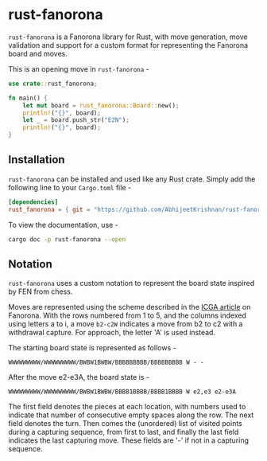 # rust-fanorona

`rust-fanorona` is a Fanorona library for Rust, with move generation, move validation and support for a custom format for representing the Fanorona board and moves.

This is an opening move in `rust-fanorona` -

```rust
use crate::rust_fanorona;

fn main() {
    let mut board = rust_fanorona::Board::new();
    println!("{}", board);
    let _ = board.push_str("E2N");
    println!("{}", board);
}
```

## Installation

`rust-fanorona` can be installed and used like any Rust crate. Simply add the following line to your `Cargo.toml` file -

```toml
[dependencies]
rust_fanorona = { git = "https://github.com/AbhijeetKrishnan/rust-fanorona.git", branch = "main" }
```

To view the documentation, use -

```bash
cargo doc -p rust-fanorona --open
```

## Notation

`rust-fanorona` uses a custom notation to represent the board state inspired by FEN from chess.

Moves are represented using the scheme described in the [ICGA article](https://icga.org/icga/games/Fanorona/#_Rules_of_Fanorona) on Fanorona. With the rows numbered from 1 to 5, and the columns indexed using letters a to i, a move `b2-c2W` indicates a move from b2 to c2 with a withdrawal capture. For approach, the letter 'A' is used instead.

The starting board state is represented as follows -

`WWWWWWWWW/WWWWWWWWW/BWBW1BWBW/BBBBBBBBB/BBBBBBBBB W - -`

After the move e2-e3A, the board state is -

`WWWWWWWWW/WWWWWWWWW/BWBW1BWBW/BBBB1BBBB/BBBB1BBBB W e2,e3 e2-e3A`

The first field denotes the pieces at each location, with numbers used to indicate that number of consecutive empty spaces along the row. The next field denotes the turn. Then comes the (unordered) list of visited points during a capturing sequence, from first to last, and finally the last field indicates the last capturing move. These fields are '-' if not in a capturing sequence.